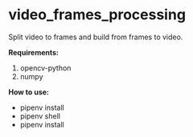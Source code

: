 # video_frames_processing
Split video to frames and build from frames to video.

**Requirements:**
1. opencv-python
2. numpy

**How to use:**
- pipenv install
- pipenv shell
- pipenv install
